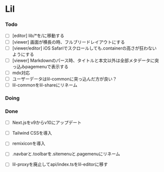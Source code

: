 # Lil

### Todo

- [ ] [editor] lib/*を/に移動する  
- [ ] [viewer] 画面が横長の時、フルブリードレイアウトにする  
- [ ] [viewer/editor] iOS Safariでスクロールしても.containerの高さが狂わないようにする  
- [ ] [viewer] Markdownのパース時、タイトルと本文以外は全部メタデータに突っ込みpagemenuで表示する  
- [ ] mdx対応  
- [ ] ユーザーデータはlil-commonに突っ込んだ方が良い？  
- [ ] lil-commonをlil-shareにリネーム  

### Doing


### Done

- [ ] Next.jsをv9からv10にアップデート  
- [ ] Tailwind CSSを導入  
- [ ] remixiconを導入  
- [ ] .navbarと.toolbarを.sitemenuと.pagemenuにリネーム  
- [ ] lil-proxyを廃止してapi/index.tsをlil-editorに移す  

